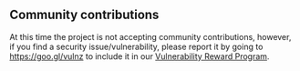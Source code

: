 ## Community contributions
At this time the project is not accepting community contributions, however, if you find a security issue/vulnerability, please report it by going to https://goo.gl/vulnz to include it in our [Vulnerability Reward Program](https://www.google.com/about/appsecurity/reward-program/).
